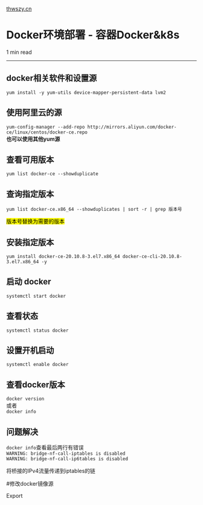 [thwszy.cn](http://thwszy.cn:10087/doc/54/)
# Docker环境部署 - 容器Docker&k8s

1 min read

---

## docker相关软件和设置源

`yum install -y yum-utils device-mapper-persistent-data lvm2`

## 使用阿里云的源

`yum-config-manager --add-repo http://mirrors.aliyun.com/docker-ce/linux/centos/docker-ce.repo`  
**也可以使用其他yum源**

## 查看可用版本

`yum list docker-ce --showduplicate`

## 查询指定版本

`yum list docker-ce.x86_64 --showduplicates | sort -r | grep 版本号`

<mark>版本号替换为需要的版本</mark>

## 安装指定版本

`yum install docker-ce-20.10.8-3.el7.x86_64 docker-ce-cli-20.10.8-3.el7.x86_64 -y`

## 启动 docker

`systemctl start docker`

## 查看状态

`systemctl status docker`

## 设置开机启动

`systemctl enable docker`

## 查看docker版本

`docker version`  
或者  
`docker info`

## 问题解决

`docker info`查看最后两行有错误  
`WARNING: bridge-nf-call-iptables is disabled`  
`WARNING: bridge-nf-call-ip6tables is disabled`

将桥接的IPv4流量传递到iptables的链

#修改docker镜像源

Export